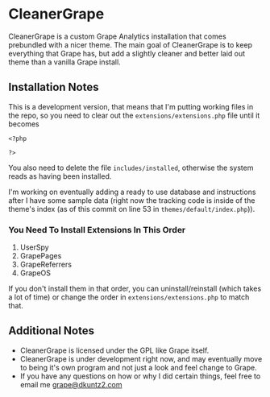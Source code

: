 # CleanerGrape

CleanerGrape is a custom Grape Analytics installation that comes prebundled with a nicer theme.
The main goal of CleanerGrape is to keep everything that Grape has, but add a slightly cleaner
and better laid out theme than a vanilla Grape install.

## Installation Notes

This is a development version, that means that I'm putting working files in the repo, so you need to clear out the `extensions/extensions.php` file until it becomes

    <?php
    
    ?>

You also need to delete the file `includes/installed`, otherwise the system reads as having
been installed.

I'm working on eventually adding a ready to use database and instructions after I have some
sample data (right now the tracking code is inside of the theme's index (as of this commit on line 53 in `themes/default/index.php`)).

### You Need To Install Extensions In This Order

1. UserSpy
2. GrapePages
3. GrapeReferrers
4. GrapeOS

If you don't install them in that order, you can uninstall/reinstall (which takes a lot of time) or change the order in `extensions/extensions.php` to match that.

## Additional Notes

* CleanerGrape is licensed under the GPL like Grape itself.
* CleanerGrape is under development right now, and may eventually move to being it's own program and not just a look and feel change to Grape.
* If you have any questions on how or why I did certain things, feel free to email me grape@dkuntz2.com